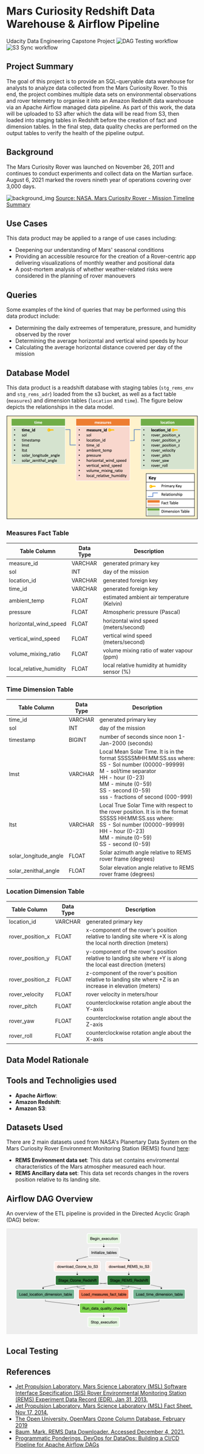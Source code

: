 # Mars Curiosity Redshift Data Warehouse & Airflow Pipeline
Udacity Data Engineering Capstone Project ![DAG Testing workflow](https://github.com/jsleslie/Mars_REMS_Airflow_Pipeline/actions/workflows/test_dags.yml/badge.svg)   ![S3 Sync workflow](https://github.com/jsleslie/Mars_REMS_Airflow_Pipeline/actions/workflows/sync_dags.yml/badge.svg)




## Project Summary
The goal of this project is to provide an SQL-queryable data warehouse for analysts to analyze data collected from the Mars Curiosity Rover. To this end, the project combines multiple data sets on environmental observations and rover telemetry to organise it into an Amazon Redshift data warehouse via an Apache Airflow managed data pipeline. As part of this work, the data will be uploaded to S3 after which the data will be read from S3, then loaded into staging tables in Redshift before the creation of fact and dimension tables. In the final step, data quality checks are performed on the output tables to verify the health of the pipeline output. 

## Background
The Mars Curiosity Rover was launched on November 26, 2011 and continues to conduct experiments and collect data on the Martian surface. August 6, 2021 marked the rovers nineth year of operations covering over 3,000 days.

![background_img](https://mars.nasa.gov/internal_resources/687)
[Source: NASA. Mars Curiosity Rover -  Mission Timeline Summary](https://mars.nasa.gov/msl/timeline/summary/)

## Use Cases
This data product may be applied to a range of use cases including:
* Deepening our understanding of Mars' seasonal conditions 
* Providing an accessible resource for the creation of a Rover-centric app delivering visualizations of monthly weather and positional data
* A post-mortem analysis of whether weather-related risks were considered in the planning of rover manouevers

## Queries
Some examples of the kind of queries that may be performed using this data product include:
* Determining the daily extreemes of temperature, pressure, and humidity observed by the rover
* Determining the average horizontal and vertical wind speeds by hour
* Calculating the average horizontal distance covered per day of the mission

## Database Model
This data product is a readshift database with staging tables (`stg_rems_env` and `stg_rems_adr`) loaded from the s3 bucket, as well as a fact table (`measures`) and dimension tables (`location` and `time`). The figure below depicts the relationships in the data model.

![data_model](img/data_model.png)

### Measures Fact Table
|**Table Column**   |**Data Type**   | **Description**   |
|---|---|---|
| measure_id  | VARCHAR  | generated primary key  |
|  sol |  INT |  day of the mission |
| location_id  | VARCHAR  | generated foreign key  |
| time_id  |  VARCHAR |  generated foreign key |
| ambient_temp  |  FLOAT | estimated ambient air temperature (Kelvin)  |
| pressure  | FLOAT  | Atmospheric pressure (Pascal)  |
| horizontal_wind_speed  | FLOAT  |  horizontal wind speed (meters/second) |
| vertical_wind_speed  | FLOAT  | vertical wind speed (meters/second)  |
| volume_mixing_ratio  | FLOAT  | volume mixing ratio of water vapour (ppm)  |
local_relative_humidity| FLOAT  |  local relative humidity at humidity sensor (%) |   

### Time Dimension Table
|**Table Column**   |**Data Type**   | **Description**   |
|---|---|---|
| time_id  | VARCHAR  | generated primary key  |
|  sol | INT  | day of the mission  |
| timestamp  | BIGINT  | number of seconds since noon 1-Jan-2000 (seconds) |
| lmst  |  VARCHAR |  Local Mean Solar Time. It is in the format SSSSSMHH:MM:SS.sss where: <br>         SS  - Sol number (00000-99999)<br>         M   - sol/time separator<br>         HH  - hour (0-23)<br>         MM  - minute (0-59)<br>         SS  - second (0-59)<br>         sss - fractions of second (000-999) |
| ltst  | VARCHAR  |  Local True Solar Time with respect to the rover position. It is in the format SSSSS HH:MM:SS.sss where:<br>         SS  - Sol number (00000-99999)<br>         HH  - hour (0-23)<br>         MM  - minute (0-59)<br>         SS  - second (0-59) |
| solar_longitude_angle  |  FLOAT | Solar azimuth angle relative to REMS rover frame (degrees)  |
| solar_zenithal_angle  |  FLOAT |  Solar elevation angle relative to REMS rover frame (degrees)  |


### Location Dimension Table
|**Table Column**   |**Data Type**   | **Description**   |
|---|---|---|
| location_id  |  VARCHAR | generated primary key  |
| rover_position_x  | FLOAT  |  x-component of the rover's position relative to landing site where +X is along the local north direction (meters) |
| rover_position_y  | FLOAT  |  y-component of the rover's position relative to landing site where +Y is along the local east direction (meters) |
| rover_position_z  | FLOAT  |  z-component of the rover's position relative to landing site where +Z is an increase in elevation (meters) |
| rover_velocity  | FLOAT  |  rover velocity in meters/hour |
| rover_pitch  |  FLOAT | counterclockwise rotation angle about the Y-axis   |
| rover_yaw  |  FLOAT | counterclockwise rotation angle about the Z-axis  |
| rover_roll |  FLOAT | counterclockwise rotation angle about the X-axis  |   

## Data Model Rationale


## Tools and Technoligies used
* **Apache Airflow**:
* **Amazon Redshift**:
* **Amazon S3**:

## Datasets Used
There are 2 main datasets used from NASA's Planertary Data System on the Mars Curiosity Rover Environment Monitoring Station (REMS) found [here](https://atmos.nmsu.edu/PDS/data/mslrem_1001/):
* **REMS Environment data set**: This data set contains enviromental characteristics of the Mars atmospher measured each hour.
* **REMS Ancillary data set**: This data set records changes in the rovers position relative to its landing site.


## Airflow DAG Overview
An overview of the ETL pipeline is provided in the Directed Acyclic Graph (DAG) below:

![capstone_dag](img/capstone_dag.png)

## Local Testing

## References

- [Jet Propulsion Laboratory. Mars Science Laboratory (MSL) Software Interface Specification (SIS) Rover Environmental Monitoring Station (REMS) Experiment Data Record (EDR). Jan 31, 2013.](https://atmos.nmsu.edu/PDS/data/mslrem_0001/DOCUMENT/MSL_REMS_EDR_SIS.PDF)  
- [Jet Propulsion Laboratory. Mars Science Laboratory (MSL) Fact Sheet. Nov 17, 2014.](https://mars.nasa.gov/system/internal_resources/details/original/605_MSL_Fact_Sheet.pdf) 
- [The Open University. OpenMars Ozone Column Database. February 2019](https://ordo.open.ac.uk/articles/dataset/OpenMARS_ozone_column_database/7315430)
- [Baum, Mark. REMS Data Downloader. Accessed December 4, 2021.](https://github.com/markmbaum/REMS)
- [Programmatic Ponderings. DevOps for DataOps: Building a CI/CD Pipeline for Apache Airflow DAGs](https://programmaticponderings.com/tag/apache-airflow/)

